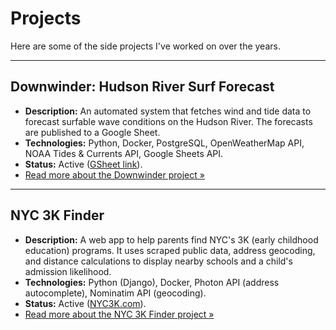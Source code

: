# Projects

Here are some of the side projects I've worked on over the years.

---

## Downwinder: Hudson River Surf Forecast

*   **Description:** An automated system that fetches wind and tide data to forecast surfable wave conditions on the Hudson River. The forecasts are published to a Google Sheet.
*   **Technologies:** Python, Docker, PostgreSQL, OpenWeatherMap API, NOAA Tides & Currents API, Google Sheets API.
*   **Status:** Active ([GSheet link](https://docs.google.com/spreadsheets/d/18NrpiG0gxkhgAOR1RfpESE539-xTMSFeJXeR0vQ7bIg/edit?usp=sharing)).
*   [Read more about the Downwinder project &raquo;](projects/downwinder.md)

---

## NYC 3K Finder

*   **Description:** A web app to help parents find NYC's 3K (early childhood education) programs. It uses scraped public data, address geocoding, and distance calculations to display nearby schools and a child's admission likelihood.
*   **Technologies:** Python (Django), Docker, Photon API (address autocomplete), Nominatim API (geocoding).
*   **Status:** Active ([NYC3K.com](https://nyc3k.com)).
*   [Read more about the NYC 3K Finder project &raquo;](projects/nyc3k.md)
